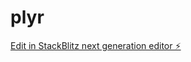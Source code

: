 # plyr

[Edit in StackBlitz next generation editor ⚡️](https://stackblitz.com/~/github.com/DevilMinatiOfficial/plyr)